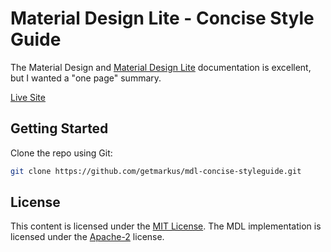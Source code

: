 # Material Design Lite - Concise Style Guide

The Material Design and [Material Design Lite](https://github.com/google/material-design-lite) documentation is excellent, but I wanted a "one page" summary.

[Live Site](http://getmarkus.github.io/mdl-concise-styleguide)

## Getting Started

Clone the repo using Git:

``` bash
git clone https://github.com/getmarkus/mdl-concise-styleguide.git
```

## License
This content is licensed under the [MIT License](https://github.com/getmarkus/mdl-concise-styleguide/blob/master/LICENSE). The MDL implementation is licensed under the [Apache-2](https://github.com/google/material-design-lite/blob/master/LICENSE) license.


